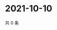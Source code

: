 # 2021-10-10

共 0 条

<!-- BEGIN WEIBO -->
<!-- 最后更新时间 Sun Oct 10 2021 03:10:31 GMT+0800 (China Standard Time) -->

<!-- END WEIBO -->
